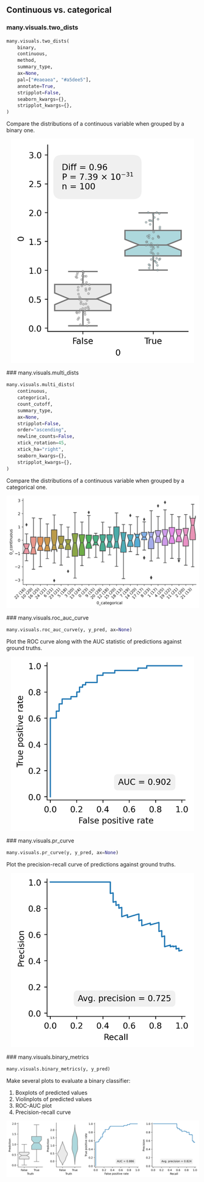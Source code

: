 ## Continuous vs. categorical

### many.visuals.two_dists

```python
many.visuals.two_dists(
    binary,
    continuous,
    method,
    summary_type,
    ax=None,
    pal=["#eaeaea", "#a5dee5"],
    annotate=True,
    stripplot=False,
    seaborn_kwargs={},
    stripplot_kwargs={},
)
```

Compare the distributions of a continuous variable when grouped by a binary one.

<p align="center">
  <img width=480 src="https://raw.githubusercontent.com/kevinhu/many/master/tests/output_plots/two_dists_t_test_box.png">
</p>
### many.visuals.multi_dists

```python
many.visuals.multi_dists(
    continuous,
    categorical,
    count_cutoff,
    summary_type,
    ax=None,
    stripplot=False,
    order="ascending",
    newline_counts=False,
    xtick_rotation=45,
    xtick_ha="right",
    seaborn_kwargs={},
    stripplot_kwargs={},
)
```

Compare the distributions of a continuous variable when grouped by a categorical one.

<p align="center">
  <img src="https://raw.githubusercontent.com/kevinhu/many/master/tests/output_plots/multi_dists_box.png">
</p>
### many.visuals.roc_auc_curve

```python
many.visuals.roc_auc_curve(y, y_pred, ax=None)
```

Plot the ROC curve along with the AUC statistic of predictions against ground truths.

<p align="center">
  <img width=480 src="https://raw.githubusercontent.com/kevinhu/many/master/tests/output_plots/roc_auc_curve.png">
</p>
### many.visuals.pr_curve

```python
many.visuals.pr_curve(y, y_pred, ax=None)
```

Plot the precision-recall curve of predictions against ground truths.

<p align="center">
  <img width=480 src="https://raw.githubusercontent.com/kevinhu/many/master/tests/output_plots/pr_curve.png">
</p>
### many.visuals.binary_metrics

```python
many.visuals.binary_metrics(y, y_pred)
```

Make several plots to evaluate a binary classifier:

1. Boxplots of predicted values
2. Violinplots of predicted values
3. ROC-AUC plot
4. Precision-recall curve

<p align="center">
  <img src="https://raw.githubusercontent.com/kevinhu/many/master/tests/output_plots/binary_metrics.png">
</p>
